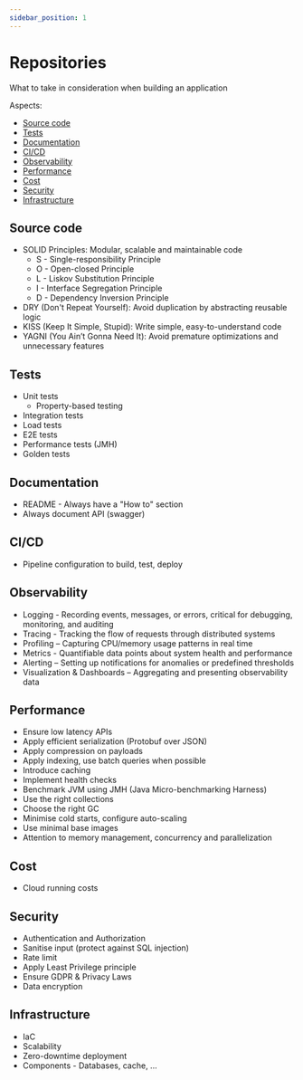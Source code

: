 ```yaml
---
sidebar_position: 1
---
```


# Repositories

What to take in consideration when building an application

Aspects:

- [Source code](repositories#source-code)
- [Tests](repositories#tests)
- [Documentation](repositories#documentation)
- [CI/CD](repositories#cicd)
- [Observability](repositories#observability)
- [Performance](repositories#performance)
- [Cost](repositories#cost)
- [Security](repositories#security)
- [Infrastructure](repositories#infrastructure)

## Source code

* SOLID Principles: Modular, scalable and maintainable code
  * S - Single-responsibility Principle
  * O - Open-closed Principle
  * L - Liskov Substitution Principle
  * I - Interface Segregation Principle
  * D - Dependency Inversion Principle  
* DRY (Don't Repeat Yourself): Avoid duplication by abstracting reusable logic
* KISS (Keep It Simple, Stupid): Write simple, easy-to-understand code
* YAGNI (You Ain’t Gonna Need It): Avoid premature optimizations and unnecessary features

## Tests

* Unit tests
  * Property-based testing 
* Integration tests
* Load tests
* E2E tests
* Performance tests (JMH)
* Golden tests

## Documentation

* README - Always have a "How to" section
* Always document API (swagger)

## CI/CD

* Pipeline configuration to build, test, deploy

## Observability

* Logging - Recording events, messages, or errors, critical for debugging, monitoring, and auditing
* Tracing - Tracking the flow of requests through distributed systems
* Profiling – Capturing CPU/memory usage patterns in real time
* Metrics - Quantifiable data points about system health and performance
* Alerting – Setting up notifications for anomalies or predefined thresholds
* Visualization & Dashboards – Aggregating and presenting observability data

## Performance

* Ensure low latency APIs
* Apply efficient serialization (Protobuf over JSON)
* Apply compression on payloads
* Apply indexing, use batch queries when possible
* Introduce caching
* Implement health checks
* Benchmark JVM using JMH (Java Micro-benchmarking Harness)
* Use the right collections
* Choose the right GC
* Minimise cold starts, configure auto-scaling
* Use minimal base images
* Attention to memory management, concurrency and parallelization

## Cost

* Cloud running costs

## Security

* Authentication and Authorization
* Sanitise input (protect against SQL injection)
* Rate limit
* Apply Least Privilege principle
* Ensure GDPR & Privacy Laws
* Data encryption

## Infrastructure

* IaC
* Scalability
* Zero-downtime deployment
* Components - Databases, cache, ...
